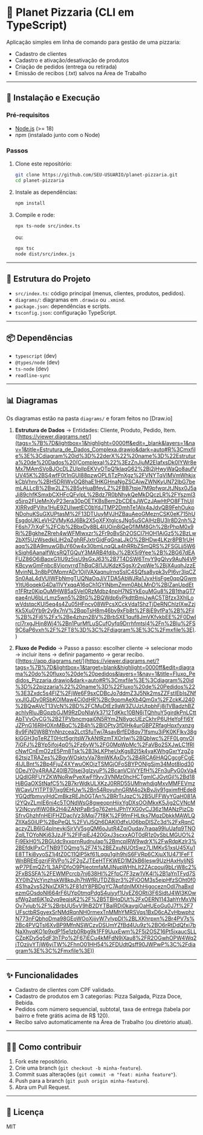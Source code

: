 # 🍕 Planet Pizzaria (CLI em TypeScript)

Aplicação simples em linha de comando para gestão de uma pizzaria:
- Cadastro de clientes
- Cadastro e ativação/desativação de produtos
- Criação de pedidos (entrega ou retirada)
- Emissão de recibos (.txt) salvos na Área de Trabalho

---

## 🚀 Instalação e Execução

### Pré-requisitos
- [Node.js](https://nodejs.org/) (>= 18)
- npm (instalado junto com o Node)

### Passos
1. Clone este repositório:
   ```bash
   git clone https://github.com/SEU-USUARIO/planet-pizzaria.git
   cd planet-pizzaria
   ```

2. Instale as dependências:
   ```bash
   npm install
   ```

3. Compile e rode:
   ```bash
   npx ts-node src/index.ts
   ```
   ou:
   ```bash
   npx tsc
   node dist/src/index.js
   ```

---

## 📂 Estrutura do Projeto

- `src/index.ts`: código principal (menus, clientes, produtos, pedidos).
- `diagrams/`: diagramas em `.drawio` ou `.xmind`.
- `package.json`: dependências e scripts.
- `tsconfig.json`: configuração TypeScript.

---

## 📦 Dependências

- `typescript` (dev)
- `@types/node` (dev)
- `ts-node` (dev)
- `readline-sync`

---

## 📊 Diagramas

Os diagramas estão na pasta `diagrams/` e foram feitos no [Draw.io]

1. **Estrutura de Dados** → Entidades: Cliente, Produto, Pedido, Item.  ([https://viewer.diagrams.net/](tags=%7B%7D&lightbox=1&highlight=0000ff&edit=_blank&layers=1&nav=1&title=Estrutura_de_Dados_Complexa.drawio&dark=auto#R%3Cmxfile%3E%3Cdiagram%20id%3D%22derX%22%20name%3D%22Estrutura%20de%20Dados%20(Complexa)%22%3EzZnJjuM2EIafxsDk0IYWr8eMx7MAmSVoBJOcDLZUlplIpEKVvOTpQ1klaqG62%2Bj2jHwyWaQo8aufVUV45K%2BS4wfF0t1nGUI88pzwOPLfjTzPnXgz%2FVNYTqVlMVmWhkjxkCbVhnv%2BH5DRIWvOQ8haE1HKGHnaNgZSCAiwZWNKyUN72lbG7bemLALLcB%2Bw2LZ%2B5yHuaBfevLZ%2FBB7tqje7M9pfwqrJtJNsx0J5aJj89chfKSmxbCXHFcQFvIpL%2Bdz7R0bNhykQeMkDQczLR%2FYszml3q5jrp2FUeMnXyP23era30pOETKBsBem2bCDEsJWCzJAwHtPO8FThUjIXIRRvdPVihx1HuE9ZUIwetEC0bYdJTMP2DmhTe1AIx4aJdvQB9FehOukpNDohuKSuGXUPtasM%2F13DTUuyMVJHZBauAeoGMeznCSK0eK715hUEsgdoUKLeVH2VMyKdJ6Bk2X5gXFXtgIcsJNg5uSCAlHzBU3lr8D2nh%2F6sh77rXgF%2FCjb%2BbxDy8BL4IUOin8iQeGfIMM8Gh%2BrPhpM0x9Ri%2BgkheZRreh4wWFMlwxzr%2Fr9oBvSh2OSCI7HOH1AiGz5%2BzLw2bXf5UzWsedkiLiH2qZghRFJxtrGjdFqGnaLJkO%2BHDw4LKzr8PB1rUHaqq%2BA9muwGBuY60w4x30bmLnqQLa4hRRbZSmQRS%2FSGLjj5W6kSiqh6AanaIfWcsRQTGQuY3MARB4fdjbJ%2BX5j9Yee%2B%2BG67dEAFUZ86O6iBaoxG1IU9z5isU9sGxJ63%2B7T4DSW6TnyY9gQIvy9AuN4VPKBcywGmFnbc8VjonyrrdThBqC8I1JUKdzKSgsXr2vpWe%2BjX4uqhJzzEMvinNL3n8bP0MpmrADr1OjIVAXaqnuIrnqSsIC4SQfsa8ypk3vPI6vr3lqCZSn0AaL4dVUlWFbNmgTUQNaOqJjVTDA5AbWJRa1JyxHjsFge0qpQGwmYItU6oqekG4Da11VYxqqA16qCh1GYINbmZmm0AbLMnD%2BlZanUpdEtn1FRtz0KjpOuMHW85aSVel0RzMdbz4npH7NSYkEouMGu8%2B1thaGT7eae4nU6bLrLmz5wn5%2BtG%2BQWdp6vPkdttBmiJwAC5TBfzx3XhlLowVdstqcKUl5eq4s4Zu05HFncv08WPcsXCckVda1ShzTjDeRNChlzIXwZzjKk5Xu0Yb9r2y9x7nV%2BqpTsH8m46by9xFb8t%2F8jE9vfPa%2B%2Fjl%2B%2Fi6%2Fx%2Be4zhzn2BV%2BrbSXE1quf8JmVKfvkbEE%2F0DwIrcl7rxgJHjn8Wj4%2Bn1PurMfLuSCufOyfq9Drrhfmtsl4%2Fn%2Blu%2FS9C6aP6vxh%2F%2FT8%3D%3C%2Fdiagram%3E%3C%2Fmxfile%3E).)
   
2. **Fluxo de Pedido** → Passo a passo: escolher cliente → selecionar modo → incluir itens → definir pagamento → gerar recibo.
([https://app.diagrams.net/](https://viewer.diagrams.net/?tags=%7B%7D&lightbox=1&target=blank&highlight=0000ff&edit=diagrama%20do%20fluxo%20de%20pedidos&layers=1&nav=1&title=Fluxo_Pedidos_Pizzaria.drawio&dark=auto#R%3Cmxfile%3E%3Cdiagram%20id%3D%22pizzaria%22%20name%3D%22Fluxo%20de%20Pedidos%22%3E3Zxdc5s4FIZ%2FjWe6F9sxCDBcJo7ddmZ3J5Nk2msZZFstIEbIsZNfvxJIGJDy0RSbKOlMaw4Ci0dHR%2Bc9opmAeXb4QmGx%2FZckKJ240%2BQwAVcT13VcN%2BD%2FCMuDtEz9aW3ZUJzUtpbhFj8i1VBadzhBZachIyRluJBGpzbGJM9RzDoNIaVk3712TdKkc10BN6jTQhhuY5girdkPnLCttAbTVvOvCG%2B2TPVbncmgai0N5RYmZN8ygcUEzCkhrP6UHeYoFfi6YJZPnG16RlHOXnMBqC%2B4h%2BlOPty3fDIHk4urGBPZRfagHpxfyxnzg8v9FjN0W8BYnNnzcea2LctSfuTwj7AsavBrfED8qy71fsmu3iPK0KFlkv38gkiGGH3gTeRZT0Hct5grjtsW7kANtRzmTXOrIwj%2BQbIwc%2FF0LgnvOl7jGFJ%2BYp5ifoj4p0%2Fz6yW%2FG0MpWpMc%2FaVBo2SXJwLC1fRlcNwfCnEmO2zE5Pm8Tsk%2B3kLKPheUxKgsB2I5k4yaKWhgGxrYzgZg62tsjzTRAZes%2BgyWOsktyVa78mWKAxDy%2B4RCA6HAQCgcgFCgE4IJLBnt%2Bp4FjuZ4XYwuOKOjzTSMGjOFoSBYPONlgSjm34Mot8lod300DeJY0y4RAAZ40lB70lsej3gIzyuP%2BcanVCliVYEfH%2Fn3uPyG0xVa4UQdlGRFUYZKWNoRwPyeXwFf9yv3VNMz0hcHCTgmlCJGytGjl%2Bd18HjBGaOXStNafC5%2B7krWdkULXKzJ0RRD55UMhwhdjqMxvMMFEVmzWCavUYITPT97jxg9EHUw%2Bn54RoyuhnGRM4o2kBvJjv91gximfHEde8YGQdfbmvyjHdCmBkzREJh0GTAn%2BRrTrJqzC%2B5UFFWyYGaH081Al2YQvZLmIE6ni4c5TONdWsG8gweopnHjixYgDXsOOjMkxK5Jjg2CVNcMV2iNcyyIfiW08k2H4iZANtPaBrSg762eHiJPh1YXG0vCJ36z1MANzPizCbSfrvGhzhfnHEIFHZDacIVz3jMqj77f8K%2F9fmFHLtks7MqzDbkkMAWLQZIlXaS0iUP%2BpPeQL%2FVjJ5Qh6DAKI0dfxU06bpDlSZc3d%2FxRqnCaczyZLB6IG4plnevkiSjrVV5sgQM6oJutR4ZqjOudav7raqa99luUafq9TNOZqlLTOYoNKj63JzJF%2FIFqjEJ420GxJ3scxxAOT0dR1z0ySbLMGUO%2Fj9EkH0%2BGUdc9xxprnRudnuIap%2BmcpIRW9wdrX%2FwRdpKzlr3%2BEfdklPxCrTNB9TOQmg%2F74%2BEZxuNUOtSwz7LIMKvS1xsU45Xu1E8TTki8yyoSZ1j4tZ0C11QIP5kf61Lqgu1gih9hjS6FVRp6CXjuX1U471FeFTWnBREtEgzrjFRVPo%2F2gZJTEeHTFKWED1M2kB6Iesw9UzHAxHyIjNSwP7PEmQZr1L3APiDfoO9PtjeotmfaMJINupWHhLIt2ZAcpouj9bLrW8c2%2FxBSSFA%2FEWMPcrcb7nj638HI%2FfpC7F3zw1VK4l%2B1aYnTFyd7SXY0lh2VcYjnzhskW8kpJh7hWfRUTDZ8jzr3%2FiOOM3s5ejpHfzSOht0f04S1ha2vs52NxlZXR%2F81dY8PBDgYC7AqfdnIMXhHjgoceznOdI7haBxdezmGOsdoNI664rF6UYp0tmqPdgS4uiyyf1UyEZ6ORti3F6SidtJ4Wl3KOwsfWg2qt6jK1p2vq9eqjsK2%2F%2B5TBHqDUt%2FxOERN1143ahYrMxVNOv7vjub%2F%2BrbUU5vV9hB2DYTBaIRDi0kaygjOaHUEoGu0J7f%2F7UFsctbRSgyexSrNMdRqnNH0rmexTnMMhYMRSVqs1BxD6cAZvHbwphzN773nFQbhoDma98GEoWOoXjijyW7vIypDI%2BLXKhrpxn%2Br4PV7s%2Bc4PVQTsl6XvBP9MfnNSWCzvDSUmYZfBd4Uu9z%2BO6rRtDdQfxi7bNaXhvqKO1p9xdP15e1zb0Rbg9k1FF9UuxEwm%2F5j2OSZ16Pt5jxaucSLLCZpKDy5g5dF3hTPo%2F67iECu4kMFdN9iXau8%2FR2OGwhOPW4Wq2jTOzjjvYTjW6yiTW%2FhnO01HH54%2FDUdtQsff90JWPwP%3C%2Fdiagram%3E%3C%2Fmxfile%3E))
---

## ✨ Funcionalidades

- Cadastro de clientes com CPF validado.
- Cadastro de produtos em 3 categorias: Pizza Salgada, Pizza Doce, Bebida.
- Pedidos com número sequencial, subtotal, taxa de entrega (tabela por bairro e frete grátis acima de R$ 120).
- Recibo salvo automaticamente na Área de Trabalho (ou diretório atual).

---

## 👨‍💻 Como contribuir

1. Fork este repositório.
2. Crie uma branch (`git checkout -b minha-feature`).
3. Commit suas alterações (`git commit -m "feat: minha feature"`).
4. Push para a branch (`git push origin minha-feature`).
5. Abra um Pull Request.

---

## 📜 Licença

MIT

